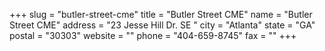 +++
slug = "butler-street-cme"
title = "Butler Street CME"
name = "Butler Street CME"
address = "23 Jesse Hill Dr. SE "
city = "Atlanta"
state = "GA"
postal = "30303"
website = ""
phone = "404-659-8745"
fax = ""
+++
